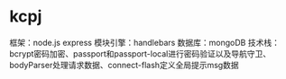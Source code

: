 # kcpj
框架：node.js express
模块引擎：handlebars
数据库：mongoDB
技术栈：bcrypt密码加密、passport和passport-local进行密码验证以及导航守卫、bodyParser处理请求数据、connect-flash定义全局提示msg数据
